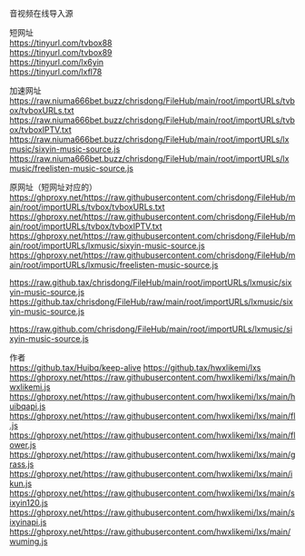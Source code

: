 音视频在线导入源

短网址  
https://tinyurl.com/tvbox88  
https://tinyurl.com/tvbox89  
https://tinyurl.com/lx6yin  
https://tinyurl.com/lxfl78  

加速网址  
https://raw.niuma666bet.buzz/chrisdong/FileHub/main/root/importURLs/tvbox/tvboxURLs.txt
https://raw.niuma666bet.buzz/chrisdong/FileHub/main/root/importURLs/tvbox/tvboxIPTV.txt
https://raw.niuma666bet.buzz/chrisdong/FileHub/main/root/importURLs/lxmusic/sixyin-music-source.js
https://raw.niuma666bet.buzz/chrisdong/FileHub/main/root/importURLs/lxmusic/freelisten-music-source.js

原网址（短网址对应的）  
https://ghproxy.net/https://raw.githubusercontent.com/chrisdong/FileHub/main/root/importURLs/tvbox/tvboxURLs.txt
https://ghproxy.net/https://raw.githubusercontent.com/chrisdong/FileHub/main/root/importURLs/tvbox/tvboxIPTV.txt
https://ghproxy.net/https://raw.githubusercontent.com/chrisdong/FileHub/main/root/importURLs/lxmusic/sixyin-music-source.js
https://ghproxy.net/https://raw.githubusercontent.com/chrisdong/FileHub/main/root/importURLs/lxmusic/freelisten-music-source.js


https://raw.github.tax/chrisdong/FileHub/main/root/importURLs/lxmusic/sixyin-music-source.js
https://github.tax/chrisdong/FileHub/raw/main/root/importURLs/lxmusic/sixyin-music-source.js

https://raw.github.com/chrisdong/FileHub/main/root/importURLs/lxmusic/sixyin-music-source.js

作者  
https://github.tax/Huibq/keep-alive
https://github.tax/hwxlikemi/lxs  
https://ghproxy.net/https://raw.githubusercontent.com/hwxlikemi/lxs/main/hwxlikemi.js
https://ghproxy.net/https://raw.githubusercontent.com/hwxlikemi/lxs/main/huibqapi.js
https://ghproxy.net/https://raw.githubusercontent.com/hwxlikemi/lxs/main/fl.js
https://ghproxy.net/https://raw.githubusercontent.com/hwxlikemi/lxs/main/flower.js
https://ghproxy.net/https://raw.githubusercontent.com/hwxlikemi/lxs/main/grass.js
https://ghproxy.net/https://raw.githubusercontent.com/hwxlikemi/lxs/main/ikun.js
https://ghproxy.net/https://raw.githubusercontent.com/hwxlikemi/lxs/main/sixyin120.js
https://ghproxy.net/https://raw.githubusercontent.com/hwxlikemi/lxs/main/sixyinapi.js
https://ghproxy.net/https://raw.githubusercontent.com/hwxlikemi/lxs/main/wuming.js




